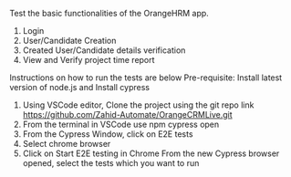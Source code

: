 Test the basic functionalities of the OrangeHRM app.
1. Login
2. User/Candidate Creation
3. Created User/Candidate details verification
4. View and Verify project time report

Instructions on how to run the tests are below 
Pre-requisite: Install latest version of node.js and Install cypress
1. Using VSCode editor, Clone the project using the git repo link https://github.com/Zahid-Automate/OrangeCRMLive.git
2. From the terminal in VSCode use npm cypress open
3. From the Cypress Window, click on E2E tests
4. Select chrome browser
5. Click on Start E2E testing in Chrome
   From the new Cypress browser opened, select the tests which you want to run
   
